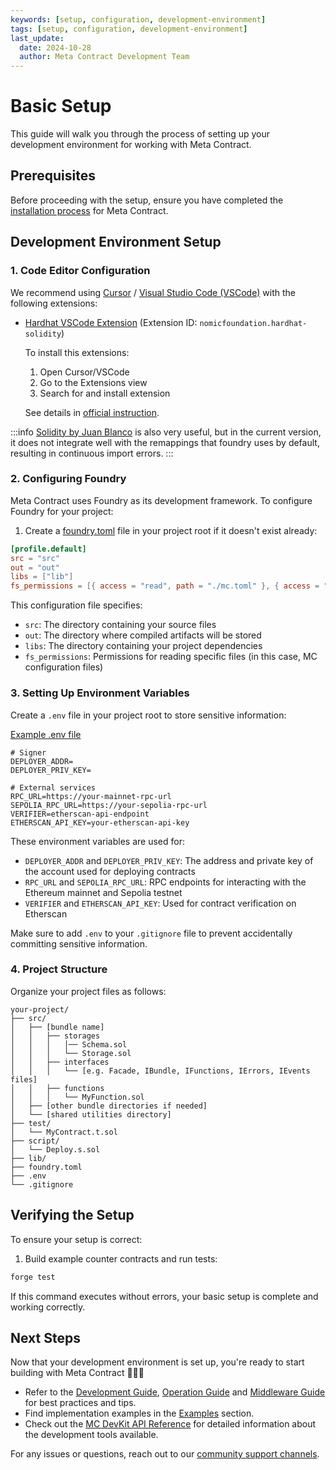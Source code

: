 ```yaml
---
keywords: [setup, configuration, development-environment]
tags: [setup, configuration, development-environment]
last_update:
  date: 2024-10-28
  author: Meta Contract Development Team
---
```


# Basic Setup

This guide will walk you through the process of setting up your development environment for working with Meta Contract.

## Prerequisites

Before proceeding with the setup, ensure you have completed the [installation process](./01-installation.md) for Meta Contract.

## Development Environment Setup

### 1. Code Editor Configuration

We recommend using [Cursor](https://www.cursor.sh/) / [Visual Studio Code (VSCode)](https://code.visualstudio.com/) with the following extensions:

- [Hardhat VSCode Extension](https://marketplace.visualstudio.com/items?itemName=NomicFoundation.hardhat-solidity) (Extension ID: `nomicfoundation.hardhat-solidity`)

  To install this extensions:
  1. Open Cursor/VSCode
  2. Go to the Extensions view
  3. Search for and install extension

  See details in [official instruction](https://marketplace.visualstudio.com/items?itemName=NomicFoundation.hardhat-solidity#installation).

:::info
[Solidity by Juan Blanco](https://github.com/juanfranblanco/vscode-solidity) is also very useful, but in the current version, it does not integrate well with the remappings that foundry uses by default, resulting in continuous import errors.
:::

### 2. Configuring Foundry

Meta Contract uses Foundry as its development framework. To configure Foundry for your project:

1. Create a [foundry.toml](https://github.com/metacontract/template/blob/main/foundry.toml) file in your project root if it doesn't exist already:

```toml
[profile.default]
src = "src"
out = "out"
libs = ["lib"]
fs_permissions = [{ access = "read", path = "./mc.toml" }, { access = "read", path = "./lib/mc/mc.toml" }]
```

This configuration file specifies:
- `src`: The directory containing your source files
- `out`: The directory where compiled artifacts will be stored
- `libs`: The directory containing your project dependencies
- `fs_permissions`: Permissions for reading specific files (in this case, MC configuration files)

### 3. Setting Up Environment Variables

Create a `.env` file in your project root to store sensitive information:

[Example .env file](https://github.com/metacontract/template/blob/main/.env.sample)

```
# Signer
DEPLOYER_ADDR=
DEPLOYER_PRIV_KEY=

# External services
RPC_URL=https://your-mainnet-rpc-url
SEPOLIA_RPC_URL=https://your-sepolia-rpc-url
VERIFIER=etherscan-api-endpoint
ETHERSCAN_API_KEY=your-etherscan-api-key
```

These environment variables are used for:
- `DEPLOYER_ADDR` and `DEPLOYER_PRIV_KEY`: The address and private key of the account used for deploying contracts
- `RPC_URL` and `SEPOLIA_RPC_URL`: RPC endpoints for interacting with the Ethereum mainnet and Sepolia testnet
- `VERIFIER` and `ETHERSCAN_API_KEY`: Used for contract verification on Etherscan

Make sure to add `.env` to your `.gitignore` file to prevent accidentally committing sensitive information.

### 4. Project Structure

Organize your project files as follows:

```
your-project/
├── src/
│   ├── [bundle name]
│   │   ├── storages
│   │   │   │── Schema.sol
│   │   │   └── Storage.sol
│   │   ├── interfaces
│   │   │   └── [e.g. Facade, IBundle, IFunctions, IErrors, IEvents files]
│   │   ├── functions
│   │   │   └── MyFunction.sol
│   ├── [other bundle directories if needed]
│   └── [shared utilities directory]
├── test/
│   └── MyContract.t.sol
├── script/
│   └── Deploy.s.sol
├── lib/
├── foundry.toml
├── .env
└── .gitignore
```

## Verifying the Setup

To ensure your setup is correct:

1. Build example counter contracts and run tests:

```bash
forge test
```

If this command executes without errors, your basic setup is complete and working correctly.

## Next Steps

Now that your development environment is set up, you're ready to start building with Meta Contract 🚀🚀🚀

- Refer to the [Development Guide](../02-development/index.md), [Operation Guide](../03-operations/index.md) and [Middleware Guide](../04-middlewares/index.md) for best practices and tips.
- Find implementation examples in the [Examples](../../04-examples/index.md) section.
- Check out the [MC DevKit API Reference](../../03-api/index.md) for detailed information about the development tools available.

For any issues or questions, reach out to our [community support channels](https://github.com/metacontract/mc/discussions).
